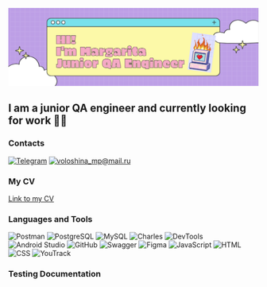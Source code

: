 ![Header](https://github.com/MCVoloshina/mcvoloshina/blob/main/assets/header.png)

## I am a junior QA engineer and currently looking for work 🌱✨
### Contacts
[![Telegram](https://img.shields.io/badge/-Telegram-BD9FE6?style=for-the-badge&logo=telegram)](https://t.me/voloshich)
[![voloshina_mp@mail.ru](https://img.shields.io/badge/-voloshina_mp@mail.ru-BD9FE6?style=for-the-badge&logo=mail)](mailto:voloshina_mp@mail.ru)

### My CV
<a href="https://drive.google.com/file/d/13coAB5zqSXEofF_LJYTz5u-4lfeFGjVh/view?usp=sharing">Link to my CV</a>

### Languages and Tools
![Postman](https://img.shields.io/badge/-Postman-BD9FE6?style=for-the-badge&logo=postman)
![PostgreSQL](https://img.shields.io/badge/-PostgreSQL-BD9FE6?style=for-the-badge&logo=PostgreSQL)
![MySQL](https://img.shields.io/badge/-MySQL-BD9FE6?style=for-the-badge&logo=MySQL)
![Charles](https://img.shields.io/badge/-Charles-BD9FE6?style=for-the-badge&logo=Charles)
![DevTools](https://img.shields.io/badge/-DevTools-BD9FE6?style=for-the-badge&logo=googlechrome)
![Android Studio](https://img.shields.io/badge/-AndroidStudio-BD9FE6?style=for-the-badge&logo=AndroidStudio)
![GitHub](https://img.shields.io/badge/-GitHub-BD9FE6?style=for-the-badge&logo=GitHub)
![Swagger](https://img.shields.io/badge/-Swagger-BD9FE6?style=for-the-badge&logo=Swagger)
![Figma](https://img.shields.io/badge/-Figma-BD9FE6?style=for-the-badge&logo=Figma&logoColor=59D1FC)
![JavaScript](https://img.shields.io/badge/-JavaScript-BD9FE6?style=for-the-badge&logo=JavaScript)
![HTML](https://img.shields.io/badge/-HTML-BD9FE6?style=for-the-badge&logo=HTML)
![CSS](https://img.shields.io/badge/-CSS-BD9FE6?style=for-the-badge&logo=CSS)
![YouTrack](https://img.shields.io/badge/-YouTrack-BD9FE6?style=for-the-badge&logo=YouTrack)

### Testing Documentation

